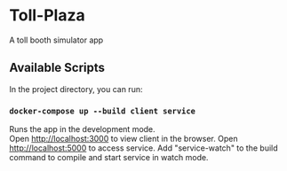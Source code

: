 # Toll-Plaza
 A toll booth simulator app

## Available Scripts

In the project directory, you can run:

### `docker-compose up --build client service`

Runs the app in the development mode.<br />
Open [http://localhost:3000](http://localhost:3000) to view client in the browser.
Open [http://localhost:5000](http://localhost:5000) to access service.
Add "service-watch" to the build command to compile and start service in watch mode.